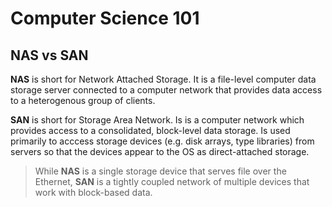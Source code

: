 # Computer Science 101

## NAS vs SAN

**NAS** is short for Network Attached Storage. It is a file-level computer data storage server connected to a computer network that provides data access to a heterogenous group of clients.

**SAN** is short for Storage Area Network. Is is a computer network which provides access to a consolidated, block-level data storage. Is used primarily to acccess storage devices \(e.g. disk arrays, type libraries\) from servers so that the devices appear to the OS as direct-attached storage.

> While **NAS** is a single storage device that serves file over the Ethernet, **SAN** is a tightly coupled network of multiple devices that work with block-based data.

